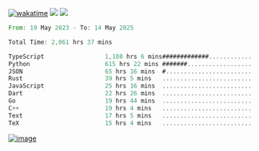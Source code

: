 [![wakatime](https://wakatime.com/badge/user/00eead22-fb14-4dd0-ab8a-3625cafbd50d.svg)](https://wakatime.com/@00eead22-fb14-4dd0-ab8a-3625cafbd50d)
![](https://komarev.com/ghpvc/?username=flatypus)
![](https://pixel.flatypus.me/flatypus?type=tracker)
<!--START_SECTION:waka-->

```rust
From: 19 May 2023 - To: 14 May 2025

Total Time: 2,061 hrs 37 mins

TypeScript                 1,108 hrs 6 mins#############............   53.45 %
Python                     615 hrs 22 mins #######..................   29.68 %
JSON                       65 hrs 16 mins  #........................   03.15 %
Rust                       39 hrs 5 mins   .........................   01.89 %
JavaScript                 25 hrs 16 mins  .........................   01.22 %
Dart                       22 hrs 26 mins  .........................   01.08 %
Go                         19 hrs 44 mins  .........................   00.95 %
C++                        19 hrs 4 mins   .........................   00.92 %
Text                       17 hrs 5 mins   .........................   00.82 %
TeX                        15 hrs 4 mins   .........................   00.73 %
```

<!--END_SECTION:waka-->
[<img alt="image" src="https://github.com/flatypus/flatypus/assets/68029599/0a302dc1-501c-43a0-ae8d-37ec4817f3bd">](https://flatypus.me)

